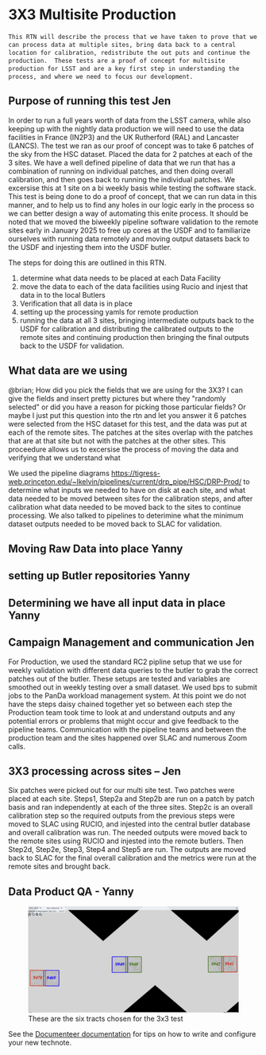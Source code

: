 # 3X3 Multisite Production

```{abstract}
This RTN will describe the process that we have taken to prove that we can process data at multiple sites, bring data back to a central location for calibration, redistribute the out puts and continue the production.  These tests are a proof of concept for multisite production for LSST and are a key first step in understanding the process, and where we need to focus our development.
```

## Purpose of running this test  Jen
In order to run a full years worth of data from the LSST camera, while also keeping up with the nightly data production we will need to use the data facilities in France (IN2P3) and the UK Rutherford (RAL) and Lancaster (LANCS). The test we ran as our proof of concept was to take 6 patches of the sky from the HSC dataset.  Placed the data for 2 patches at each of the 3 sites.  We have a well defined pipeline of data that we run that has a combination of running on individual patches, and then doing overall calibration, and then goes back to running the individual patches.  We excersise this at 1 site on a bi weekly basis while testing the software stack.  This test is being done to do a proof of concept, that we can run data in this manner, and to help us to find any holes in our logic early in the process so we can better design a way of automating this enite process.  It should be noted that we moved the biweekly pipeline software validation to the remote sites early in January 2025 to free up cores at the USDF and to familiarize ourselves with running data remotely and moving output datasets back to the USDF and injesting them into the USDF butler.

The steps for doing this are outlined in this RTN.  
1) determine what data needs to be placed at each Data Facility
2) move the data to each of the data facilities using Rucio and injest that data in to the local Butlers
3) Verification that all data is in place
4) setting up the processing yamls for remote production
5) running the data at all 3 sites, bringing intermediate outputs back to the USDF for calibration and distributing the calibrated outputs to the remote sites and continuing production then bringing the final outputs back to the USDF for validation.


## What data are we using
@brian; How did you pick the fields that we are using for the 3X3?  I can give the fields and insert pretty pictures but where they "randomly selected" or did you have a reason for picking those particular fields?  Or maybe I just put this question into the rtn and let you answer it
6 patches were selected from the HSC dataset for this test, and the data was put at each of the remote sites. The patches at the sites overlap with the patches that are at that site but not with the patches at the other sites.  This proceedure allows us to excersise the process of moving the data and verifying that we understand what 

We used the pipeline diagrams https://tigress-web.princeton.edu/~lkelvin/pipelines/current/drp_pipe/HSC/DRP-Prod/ to determine what inputs we needed to have on disk at each site, and what data needed to be moved between sites for the calibration steps, and after calibration what data needed to be moved back to the sites to continue processing.  We also talked to pipelines to deterimine what the minimum dataset outputs needed to be moved back to SLAC for validation.

## Moving Raw Data into place Yanny

## setting up Butler repositories Yanny
## Determining we have all input data in place Yanny
## Campaign Management and communication Jen
For Production, we used the standard RC2 pipline setup that we use for weekly validation with different data queries to the butler to grab the correct patches out of the butler. 
These setups are tested and variables are smoothed out in weekly testing over a small dataset.
We used bps to submit jobs to the PanDa workload management system. At this point we do not have the steps daisy chained together yet so between each step the Production team took time to look at and understand outputs and any potential errors or problems that might occur and give feedback to the pipeline teams.  Communication with the pipeline teams and between the production team and the sites happened over SLAC and numerous Zoom calls.


## 3X3 processing across sites – Jen 
Six patches were picked out for our multi site test.  Two patches were placed at each site.  Steps1, Step2a and Step2b are run on a patch by patch basis and ran independently at each of the three sites.  Step2c is an overall calibration step so the required outputs from the previous steps were moved to SLAC using RUCIO, and injested into the central butler database and overall calibration was run.  The needed outputs were moved back to the remote sites using RUCIO and injested into the remote butlers. Then Step2d, Step2e, Step3, Step4 and Step5 are run.  The outputs are moved back to SLAC for the final overall calibration and the metrics were run at the remote sites and brought back. 
## Data Product QA - Yanny


<figure>
  <img src="./figures/sixtract.png" />
  <figcaption> These are the six tracts chosen for the 3x3 test </figcaption>
</figure>


See the [Documenteer documentation](https://documenteer.lsst.io/technotes/index.html) for tips on how to write and configure your new technote.
